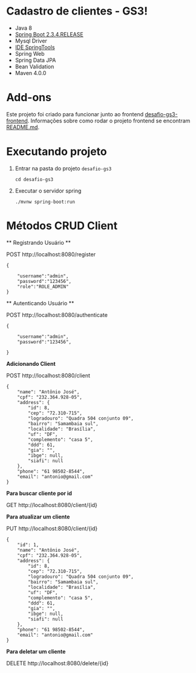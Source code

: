 # Cadastro de clientes - GS3!

* Java 8
* [Spring Boot 2.3.4.RELEASE](https://start.spring.io/)
* Mysql Driver
* [IDE SpringTools](https://spring.io/tools)
* Spring Web
* Spring Data JPA
* Bean Validation
* Maven 4.0.0

# Add-ons
Este projeto foi criado para funcionar junto ao frontend 
[desafio-gs3-frontend](https://github.com/andrebrandaodf/desafio-gs3-frontend).
Informações sobre como rodar o projeto frontend se encontram [README.md](https://github.com/andrebrandaodf/desafio-gs3-frontend#readme). 

# Executando projeto

1. Entrar na pasta do projeto `desafio-gs3` 

	`cd desafio-gs3`
 
2. Executar o servidor spring 

	`./mvnw spring-boot:run`

# Métodos CRUD Client

** Registrando Usuário **

POST http://localhost:8080/register

```
{

	"username":"admin",
	"password":"123456",
	"role":"ROLE_ADMIN"
}
```
** Autenticando Usuário **

POST http://localhost:8080/authenticate

```
{

	"username":"admin",
	"password":"123456",
	
}
```

**Adicionando Client**

POST http://localhost:8080/client 



```
{
    "name": "Antônio José",
    "cpf": "232.364.928-05",
    "address": {
        "id": 8,
        "cep": "72.310-715",
        "logradouro": "Quadra 504 conjunto 09",
        "bairro": "Samambaia sul",
        "localidade": "Brasília",
        "uf": "DF",
        "complemento": "casa 5",
        "ddd": 61,
        "gia": "",
        "ibge": null,
        "siafi": null
    },
    "phone": "61 98502-8544",
    "email": "antonio@gmail.com"
}
```

**Para buscar cliente por id**

GET http://localhost:8080/client/{id}


**Para atualizar um cliente**

PUT http://localhost:8080/client/{id}

```
{
    "id": 1,
    "name": "Antônio José",
    "cpf": "232.364.928-05",
    "address": {
        "id": 8,
        "cep": "72.310-715",
        "logradouro": "Quadra 504 conjunto 09",
        "bairro": "Samambaia sul",
        "localidade": "Brasília",
        "uf": "DF",
        "complemento": "casa 5",
        "ddd": 61,
        "gia": "",
        "ibge": null,
        "siafi": null
    },
    "phone": "61 98502-8544",
    "email": "antonio@gmail.com"
}
```

**Para deletar um cliente**

DELETE http://localhost:8080/delete/{id}
